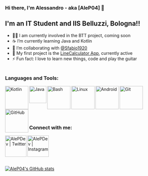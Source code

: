 ### Hi there, I'm Alessandro - aka [AleP04] 👋



## I'm an IT Student and IIS Belluzzi, Bologna!!

- 🏃‍♀️ I am currently involved in the BTT project, coming soon
-  ☕ I’m currently learning Java and Kotlin
- 👯 I’m collaborating with [@Sfabio1920](https://github.com/Sfabio1920)
- 🧮 My first project is the [LineCalculator App](https://github.com/AleP04/LineCalc), currently active
- ⚡ Fun fact: I love to learn new things, code and play the guitar

#

### Languages and Tools:

<img align="left" alt="Kotlin" width="76px" src="https://upload.wikimedia.org/wikipedia/commons/7/74/Kotlin_Icon.png" />

<img align="left" alt="Java" width="56px" src="https://user-images.githubusercontent.com/71639745/128352131-f4ed0be7-fbde-493b-838a-35d57d112831.png" />

<img align="left" alt="Bash" width="76px" src="https://upload.wikimedia.org/wikipedia/commons/thumb/4/4b/Bash_Logo_Colored.svg/1200px-Bash_Logo_Colored.svg.png" />

<img align="left" alt="Linux" width="76px" src="https://upload.wikimedia.org/wikipedia/commons/a/af/Tux.png" />

<img align="left" alt="Android" width="76px" src="https://iconape.com/wp-content/files/fu/369254/svg/android-logo-icon-png-svg.png" />

<img align="left" alt="Git" width="76px" src="https://git-scm.com/images/logos/downloads/Git-Icon-1788C.png" />

<img align="left" alt="GitHub" width="76px" src="https://banner2.cleanpng.com/20180716/tza/kisspng-github-computer-icons-clip-art-gits-5b4d20ab1f4131.145288281531781291128.jpg" />

<br />

###   ​
###   ​

### Connect with me:

[<img align="left" alt="AlePDev | Twitter" width="70px" src="https://cdn.jsdelivr.net/npm/simple-icons@v3/icons/twitter.svg" />](https://twitter.com/AlePasqui04)
[<img align="left" alt="AlePDev | Instagram" width="70px" src="https://cdn.jsdelivr.net/npm/simple-icons@v3/icons/instagram.svg" />](https://www.instagram.com/pasqui.ale04/)

<br />

###   ​

#



[![AleP04's GitHub stats](https://github-readme-stats.vercel.app/api?username=AleP04&bg_color=30,e96443,904e95&title_color=fff&text_color=fff)](https://github.com/anuraghazra/github-readme-stats)

